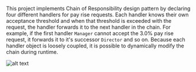 This project implements Chain of Responsibility design pattern by declaring four different handlers for pay rise requests. Each handler knows their own acceptance threshold and when that threshold is exceeded with the request, the handler forwards it to the next handler in the chain. For example, if the first handler `Manager` cannot accept the 3.0% pay rise request, it forwards it to it's successor `Director` and so on. Because each handler object is loosely coupled, it is possible to dynamically modify the chain during runtime.

![alt text](https://github.com/Iepvzaeh/DesignPatterns/blob/master/DP10_chainofresponsibility/UML%2010%20Chain%20of%20Responsibility.png)
